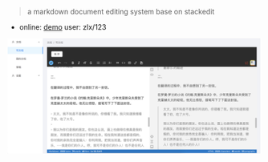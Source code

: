 > a markdown document editing system base on stackedit

* online: [demo](http://140.143.90.177:9000) user: zlx/123

![eg](./image/eg.jpeg)




